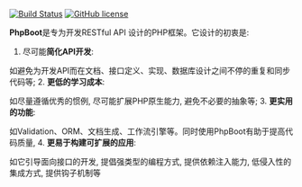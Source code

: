 
[![Build Status](https://travis-ci.org/caoym/phprs-restful.svg)](https://travis-ci.org/caoym/phprs-restful) [![GitHub license](https://img.shields.io/badge/license-MIT-blue.svg)](https://raw.githubusercontent.com/caoym/phprs-restful/master/LICENSE)

**PhpBoot**是专为开发RESTful API 设计的PHP框架。它设计的初衷是:

1. 尽可能**简化API开发**:

如避免为开发API而在文档、接口定义、实现、数据库设计之间不停的重复和同步代码等;
2. **更低的学习成本**:

如尽量遵循优秀的惯例, 尽可能扩展PHP原生能力, 避免不必要的抽象等;
3. **更实用的功能**:

如Validation、ORM、文档生成、工作流引擎等。同时使用PhpBoot有助于提高代码质量,
4. **更易于构建可扩展的应用**:

如它引导面向接口的开发, 提倡强类型的编程方式, 提供依赖注入能力, 低侵入性的集成方式, 提供钩子机制等